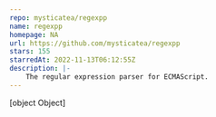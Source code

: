 ```yaml
---
repo: mysticatea/regexpp
name: regexpp
homepage: NA
url: https://github.com/mysticatea/regexpp
stars: 155
starredAt: 2022-11-13T06:12:55Z
description: |-
    The regular expression parser for ECMAScript.
---
```


[object Object]
